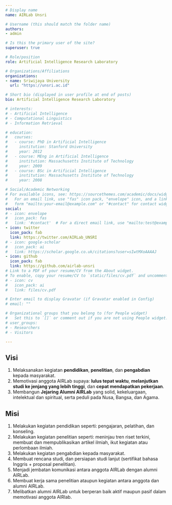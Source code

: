 ```yaml
---
# Display name
name: AIRLab Unsri

# Username (this should match the folder name)
authors:
- admin

# Is this the primary user of the site?
superuser: true

# Role/position
role: Artificial Intelligence Research Laboratory

# Organizations/Affiliations
organizations:
- name: Sriwijaya University
  url: "https://unsri.ac.id"

# Short bio (displayed in user profile at end of posts)
bio: Artificial Intelligence Research Laboratory

# interests:
# - Artificial Intelligence
# - Computational Linguistics
# - Information Retrieval

# education:
#   courses:
#   - course: PhD in Artificial Intelligence
#     institution: Stanford University
#     year: 2012
#   - course: MEng in Artificial Intelligence
#     institution: Massachusetts Institute of Technology
#     year: 2009
#   - course: BSc in Artificial Intelligence
#     institution: Massachusetts Institute of Technology
#     year: 2008

# Social/Academic Networking
# For available icons, see: https://sourcethemes.com/academic/docs/widgets/#icons
#   For an email link, use "fas" icon pack, "envelope" icon, and a link in the
#   form "mailto:your-email@example.com" or "#contact" for contact widget.
social:
# - icon: envelope
#   icon_pack: fas
#   link: '#contact'  # For a direct email link, use "mailto:test@example.org".
- icon: twitter
  icon_pack: fab
  link: https://twitter.com/AIRLab_UNSRI
# - icon: google-scholar
#   icon_pack: ai
#   link: https://scholar.google.co.uk/citations?user=sIwtMXoAAAAJ
- icon: github
  icon_pack: fab
  link: https://github.com/airlab-unsri
# Link to a PDF of your resume/CV from the About widget.
# To enable, copy your resume/CV to `static/files/cv.pdf` and uncomment the lines below.
# - icon: cv
#   icon_pack: ai
#   link: files/cv.pdf

# Enter email to display Gravatar (if Gravatar enabled in Config)
# email: ""

# Organizational groups that you belong to (for People widget)
#   Set this to `[]` or comment out if you are not using People widget.
# user_groups:
# - Researchers
# - Visitors

---
```


## Visi

1. Melaksanakan kegiatan **pendidikan**, **penelitian**, dan **pengabdian** kepada masyarakat.
1. Memotivasi anggota AIRLab supaya: **lulus tepat waktu**, **melanjutkan studi ke jenjang yang lebih tinggi**, dan **cepat mendapatkan pekerjaan**.
1. Membangun **Jejaring Alumni AIRLab** yang solid, kekeluargaan, intelektual dan spiritual, serta peduli pada Nusa, Bangsa, dan Agama.

## Misi

1. Melakukan kegiatan pendidikan seperti: pengajaran, pelatihan, dan konseling.
1. Melakukan kegiatan penelitian seperti: meninjau tren riset terkini, membuat dan mempublikasikan artikel ilmiah, ikut kegiatan atau perlombaan ilmiah.
1. Melakukan kegiatan pengabdian kepada masyarakat.
1. Membuat rencana studi, dan persiapan studi lanjut (sertifikat bahasa Inggris + proposal penelitian).
1. Menjadi jembatan komunikasi antara anggota AIRLab dengan alumni AIRLab.
1. Membuat kerja sama penelitian ataupun kegiatan antara anggota dan alumni AIRLab.
1. Melibatkan alumni AIRLab untuk berperan baik aktif maupun pasif dalam memotivasi anggota AIRlab.
